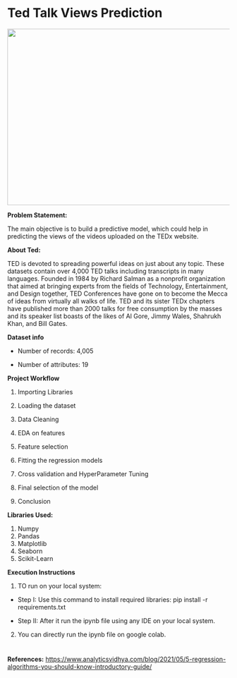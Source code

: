 # Ted Talk Views Prediction

<p align="center">
  <img 
    width="600"
    height="400"
    src="https://user-images.githubusercontent.com/88892880/166883947-24571cd0-a806-47d9-9a00-87f76cd015f9.png"
  >
</p>


**Problem Statement:**

The main objective is to build a predictive model, which could help in predicting the views of the videos uploaded on the TEDx website.

**About Ted:**

TED is devoted to spreading powerful ideas on just about any topic. These datasets contain over 4,000 TED talks including transcripts in many languages. Founded in 1984 by Richard Salman as a nonprofit organization that aimed at bringing experts from the fields of Technology, Entertainment, and Design together, TED Conferences have gone on to become the Mecca of ideas from virtually all walks of life. TED and its sister TEDx chapters have published more than 2000 talks for free consumption by the masses and its speaker list boasts of the likes of Al Gore, Jimmy Wales, Shahrukh Khan, and Bill Gates.

**Dataset info**

* Number of records: 4,005

* Number of attributes: 19

**Project Workflow**

 1. Importing Libraries

 2. Loading the dataset

 3. Data Cleaning

 4. EDA on features

 5. Feature selection

 6. Fitting the regression models

 7. Cross validation and HyperParameter Tuning

 8. Final selection of the model

 9. Conclusion

**Libraries Used:**
 1. Numpy 
 2. Pandas
 3. Matplotlib 
 4. Seaborn
 5. Scikit-Learn

**Execution Instructions**

1. TO run on your local system:

* Step I: Use this command to install required libraries: pip install -r requirements.txt

* Step II: After it run the ipynb file using any IDE on your local system.


2. You can directly run the ipynb file on google colab.

#

**References:** https://www.analyticsvidhya.com/blog/2021/05/5-regression-algorithms-you-should-know-introductory-guide/
                

  
